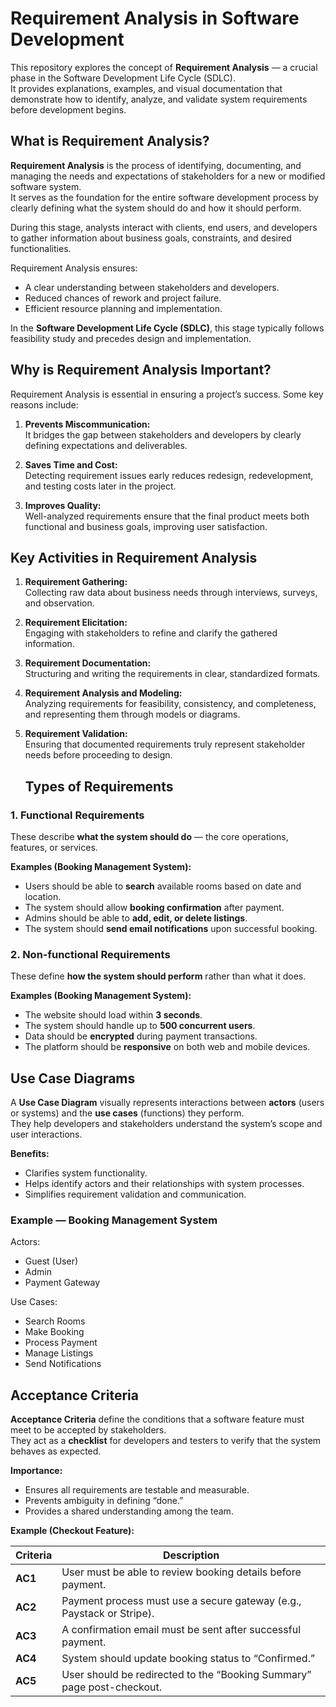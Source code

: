 # Requirement Analysis in Software Development

This repository explores the concept of **Requirement Analysis** — a crucial phase in the Software Development Life Cycle (SDLC).  
It provides explanations, examples, and visual documentation that demonstrate how to identify, analyze, and validate system requirements before development begins.

## What is Requirement Analysis?

**Requirement Analysis** is the process of identifying, documenting, and managing the needs and expectations of stakeholders for a new or modified software system.  
It serves as the foundation for the entire software development process by clearly defining what the system should do and how it should perform.

During this stage, analysts interact with clients, end users, and developers to gather information about business goals, constraints, and desired functionalities.

Requirement Analysis ensures:
- A clear understanding between stakeholders and developers.
- Reduced chances of rework and project failure.
- Efficient resource planning and implementation.

In the **Software Development Life Cycle (SDLC)**, this stage typically follows feasibility study and precedes design and implementation.

## Why is Requirement Analysis Important?

Requirement Analysis is essential in ensuring a project’s success. Some key reasons include:

1. **Prevents Miscommunication:**  
   It bridges the gap between stakeholders and developers by clearly defining expectations and deliverables.

2. **Saves Time and Cost:**  
   Detecting requirement issues early reduces redesign, redevelopment, and testing costs later in the project.

3. **Improves Quality:**  
   Well-analyzed requirements ensure that the final product meets both functional and business goals, improving user satisfaction.

## Key Activities in Requirement Analysis

1. **Requirement Gathering:**  
   Collecting raw data about business needs through interviews, surveys, and observation.

2. **Requirement Elicitation:**  
   Engaging with stakeholders to refine and clarify the gathered information.

3. **Requirement Documentation:**  
   Structuring and writing the requirements in clear, standardized formats.

4. **Requirement Analysis and Modeling:**  
   Analyzing requirements for feasibility, consistency, and completeness, and representing them through models or diagrams.

5. **Requirement Validation:**  
   Ensuring that documented requirements truly represent stakeholder needs before proceeding to design.

   ## Types of Requirements

### 1. Functional Requirements
These describe **what the system should do** — the core operations, features, or services.

**Examples (Booking Management System):**
- Users should be able to **search** available rooms based on date and location.
- The system should allow **booking confirmation** after payment.
- Admins should be able to **add, edit, or delete listings**.
- The system should **send email notifications** upon successful booking.

### 2. Non-functional Requirements
These define **how the system should perform** rather than what it does.

**Examples (Booking Management System):**
- The website should load within **3 seconds**.
- The system should handle up to **500 concurrent users**.
- Data should be **encrypted** during payment transactions.
- The platform should be **responsive** on both web and mobile devices.

## Use Case Diagrams

A **Use Case Diagram** visually represents interactions between **actors** (users or systems) and the **use cases** (functions) they perform.  
They help developers and stakeholders understand the system’s scope and user interactions.

**Benefits:**
- Clarifies system functionality.
- Helps identify actors and their relationships with system processes.
- Simplifies requirement validation and communication.

### Example — Booking Management System

Actors:
- Guest (User)
- Admin
- Payment Gateway

Use Cases:
- Search Rooms
- Make Booking
- Process Payment
- Manage Listings
- Send Notifications

## Acceptance Criteria

**Acceptance Criteria** define the conditions that a software feature must meet to be accepted by stakeholders.  
They act as a **checklist** for developers and testers to verify that the system behaves as expected.

**Importance:**
- Ensures all requirements are testable and measurable.  
- Prevents ambiguity in defining “done.”  
- Provides a shared understanding among the team.

**Example (Checkout Feature):**

| Criteria | Description |
|-----------|--------------|
| **AC1** | User must be able to review booking details before payment. |
| **AC2** | Payment process must use a secure gateway (e.g., Paystack or Stripe). |
| **AC3** | A confirmation email must be sent after successful payment. |
| **AC4** | System should update booking status to “Confirmed.” |
| **AC5** | User should be redirected to the “Booking Summary” page post-checkout. |


